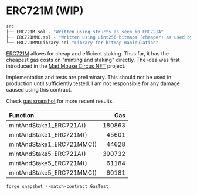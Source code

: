 # ERC721M (WIP)

```ml
src
├── ERC721M.sol - "Written using structs as seen in ERC721A"
├── ERC721MMC.sol - "Written using uint256 bitmaps (cheaper) as used by Mad Mouse Circus"
└── ERC721MMCLibrary.sol "Library for bitmap manipulation"
```

[ERC721M](https://lovethewired.github.io/blog/2022/madmouse) allows for cheap and efficient staking.
Thus far, it has the cheapest gas costs on "minting and staking" directly.
The idea was first introduced in the [Mad Mouse Circus NFT](https://etherscan.io/address/0x3ad30c5e2985e960e89f4a28efc91ba73e104b77#code) project.

Implementation and tests are preliminary.
This should not be used in production until sufficiently tested.
I am not responsible for any damage caused using this contract.

Check [gas snapshot](.gas-snapshot) for more recent results.

| Function                  |    Gas |
| :------------------------ | -----: |
| mintAndStake1_ERC721A()   | 180863 |
| mintAndStake1_ERC721M()   |  45601 |
| mintAndStake1_ERC721MMC() |  44628 |
| mintAndStake5_ERC721A()   | 390732 |
| mintAndStake5_ERC721M()   |  61184 |
| mintAndStake5_ERC721MMC() |  60181 |

```
forge snapshot --match-contract GasTest
```
